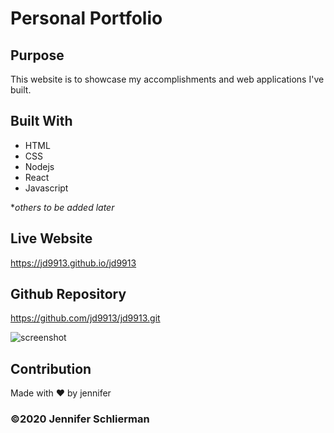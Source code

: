 ﻿# Personal Portfolio

## Purpose
This website is to showcase my accomplishments and web applications I've built.

## Built With
* HTML
* CSS
* Nodejs
* React
* Javascript

**others to be added later*

## Live Website
https://jd9913.github.io/jd9913

## Github Repository
https://github.com/jd9913/jd9913.git

![screenshot](https://github.com/jd9913/jd9913/blob/master/portfolio_page.jpg)

## Contribution
Made with ❤️ by jennifer

### ©️2020 Jennifer Schlierman 
